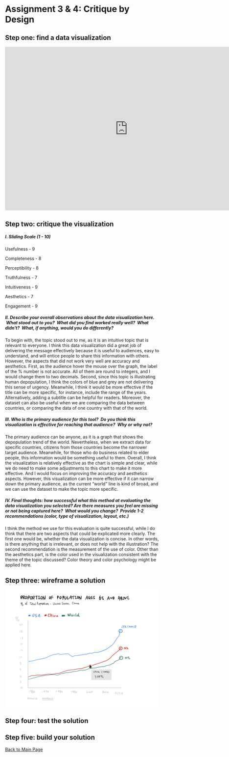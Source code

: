 # Assignment 3 & 4: Critique by Design

## Step one: find a data visualization
<iframe src="https://data.worldbank.org/share/widget?indicators=SP.POP.65UP.TO.ZS" width='800' height='533' frameBorder='0' scrolling="no" ></iframe>

## Step two: critique the visualization

##### I. Sliding Scale (1 - 10)
Usefulness - 9

Completeness - 8

Perceptibility - 8

Truthfulness - 7

Intuitiveness - 9

Aesthetics - 7

Engagement - 9

##### II. Describe your overall observations about the data visualization here.  What stood out to you?  What did you find worked really well?  What didn't?  What, if anything, would you do differently?  

To begin with, the topic stood out to me, as it is an intuitive topic that is relevant to everyone. I think this data visualization did a great job of delivering the message effectively because it is useful to audiences, easy to understand, and will entice people to share this information with others. However, the aspects that did not work very well are accuracy and aesthetics. First, as the audience hover the mouse over the graph, the label of the % number is not accurate. All of them are round to integers, and I would change them to two decimals. Second, since this topic is illustrating human depopulation, I think the colors of blue and grey are not delivering this sense of urgency. Meanwhile, I think it would be more effective if the title can be more specific, for instance, include the range of the years. Alternatively, adding a subtitle can be helpful for readers. Moreover, the dataset can also be useful when we are comparing the data between countries, or comparing the data of one country with that of the world.

##### III. Who is the primary audience for this tool?  Do you think this visualization is effective for reaching that audience?  Why or why not?

The primary audience can be anyone, as it is a graph that shows the depopulation trend of the world. Nevertheless, when we extract data for specific countries, citizens from those countries become the narrower target audience. Meanwhile, for those who do business related to elder people, this information would be something useful to them. Overall, I think the visualization is relatively effective as the chart is simple and clear, while we do need to make some adjustments to this chart to make it more effective. And I would focus on improving the accuracy and aesthetics aspects. However, this visualization can be more effective if it can narrow down the primary audience, as the current “world” line is kind of broad, and we can use the dataset to make the topic more specific.


##### IV. Final thoughts: how successful what this method at evaluating the data visualization you selected? Are there measures you feel are missing or not being captured here?  What would you change?  Provide 1-2 recommendations (color, type of visualization, layout, etc.)

I think the method we use for this evaluation is quite successful, while I do think that there are two aspects that could be explicated more clearly. The first one would be, whether the data visualization is concise. In other words, is there anything that is irrelevant, or does not help with the illustration? The second recommendation is the measurement of the use of color. Other than the aesthetics part, is the color used in the visualization consistent with the theme of the topic discussed? Color theory and color psychology might be applied here.

## Step three: wireframe a solution

![alt text](https://github.com/zoomomou/portfolio/blob/6921b1075b5b720a0ec1b92cf642d752355c6acc/images/population_sketch.JPG)

## Step four: test the solution


## Step five: build your solution





[Back to Main Page](/README.md)
